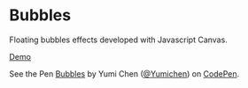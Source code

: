 # Bubbles
Floating bubbles effects developed with Javascript Canvas.

[Demo](https://yumichen.github.io/Bubbles)  
<p data-height="265" data-theme-id="0" data-slug-hash="eyROrp" data-default-tab="js,result" data-user="Yumichen" data-embed-version="2" data-pen-title="Bubbles" class="codepen">See the Pen <a href="https://codepen.io/Yumichen/pen/eyROrp/">Bubbles</a> by Yumi Chen (<a href="https://codepen.io/Yumichen">@Yumichen</a>) on <a href="https://codepen.io">CodePen</a>.</p>
<script async src="https://production-assets.codepen.io/assets/embed/ei.js"></script>